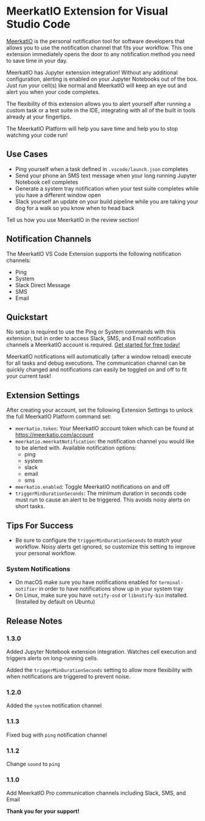 # MeerkatIO Extension for Visual Studio Code

[MeerkatIO](https://meerkatio.com) is the personal notification tool for software developers that allows you to use the notification channel that fits your workflow. This one extension immediately opens the door to any notification method you need to save time in your day.

MeerkatIO has Jupyter extension integration! Without any additional configuration, alerting is enabled on your Jupyter Notebooks out of the box. Just run your cell(s) like normal and MeerkatIO will keep an eye out and alert you when your code completes.

The flexibility of this extension allows you to alert yourself after running a custom task or a test suite in the IDE, integrating with all of the built in tools already at your fingertips. 

The MeerkatIO Platform will help you save time and help you to stop watching your code run!

## Use Cases

- Ping yourself when a task defined in `.vscode/launch.json` completes
- Send your phone an SMS text message when your long running Jupyter Notebook cell completes
- Generate a system tray notification when your test suite completes while you have a different window open
- Slack yourself an update on your build pipeline while you are taking your dog for a walk so you know when to head back

Tell us how you use MeerkatIO in the review section!

## Notification Channels

The MeerkatIO VS Code Extension supports the following notification channels:
- Ping
- System
- Slack Direct Message
- SMS
- Email

## Quickstart
No setup is required to use the Ping or System commands with this extension, but in order to access Slack, SMS, and Email notification channels a MeerkatIO account is required. [Get started for free today!](https://meerkatio.com/register)

MeerkatIO notifications will automatically (after a window reload) execute for all tasks and debug executions. The communication channel can be quickly changed and notifications can easily be toggled on and off to fit your current task!

## Extension Settings
After creating your account, set the following Extension Settings to unlock the full MeerkatIO Platform command set:

* `meerkatio.token`: Your MeerkatIO account token which can be found at https://meerkatio.com/account
* `meerkatio.meerkatNotification`: the notification channel you would like to be alerted with. Available notification options:
    * ping
    * system
    * slack
    * email
    * sms
* `meerkatio.enabled`: Toggle MeerkatIO notifications on and off
* `triggerMinDurationSeconds`: The minimum duration in seconds code must run to cause an alert to be triggered. This avoids noisy alerts on short tasks.

## Tips For Success

- Be sure to configure the `triggerMinDurationSeconds` to match your workflow. Noisy alerts get ignored, so customize this setting to improve your personal workflow.

### System Notifications

- On macOS make sure you have notifications enabled for `terminal-notifier` in order to have notifications show up in your system tray
- On Linux, make sure you have `notify-osd` or `libnotify-bin` installed. (Installed by default on Ubuntu)

## Release Notes

### 1.3.0

Added Jupyter Notebook extension integration. Watches cell execution and triggers alerts on long-running cells.

Added the `triggerMinDurationSeconds` setting to allow more flexibility with when notifications are triggered to prevent noise.

### 1.2.0

Added the `system` notification channel

### 1.1.3

Fixed bug with `ping` notification channel

### 1.1.2

Change `sound` to `ping`

### 1.1.0

Add MeerkatIO Pro communication channels including Slack, SMS, and Email


**Thank you for your support!**
